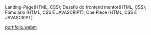  
   
Landing-Page(HTML, CSS); Desafio do frontend mentor(HTML, CSS); Fomulário (HTML, CSS E JAVASCRIPT); One Piece (HTML, CSS E JAVASCRIPT).

[portifolio.webm](https://github.com/77971904/DEEP-DIVES---CRIANDO-UM-PORTF-LIO-F-D-/assets/108705247/d4945725-53a3-43c8-b9d4-33d84c1f8380)
